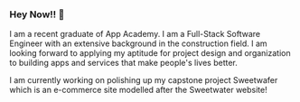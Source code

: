 ### Hey Now!! 👋

I am a recent graduate of App Academy. I am a Full-Stack Software Engineer with an extensive background in the construction field. I am looking forward to applying my aptitude for project design and organization to building apps and services that make people's lives better.

I am currently working on polishing up my capstone project Sweetwafer which is an e-commerce site modelled after the Sweetwater website!

<!--
**AppBK/AppBK** is a ✨ _special_ ✨ repository because its `README.md` (this file) appears on your GitHub profile.

Here are some ideas to get you started:

- 🔭 I’m currently working on ...
- 🌱 I’m currently learning ...
- 👯 I’m looking to collaborate on ...
- 🤔 I’m looking for help with ...
- 💬 Ask me about ...
- 📫 How to reach me: ...
- 😄 Pronouns: ...
- ⚡ Fun fact: ...
-->
